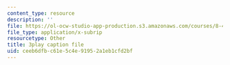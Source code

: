 ```yaml
---
content_type: resource
description: ''
file: https://ol-ocw-studio-app-production.s3.amazonaws.com/courses/8-422-atomic-and-optical-physics-ii-spring-2013/ceeb6dfbc61e5c4e91952a1eb1cfd2bf_vyDnTx4gTis.vtt
file_type: application/x-subrip
resourcetype: Other
title: 3play caption file
uid: ceeb6dfb-c61e-5c4e-9195-2a1eb1cfd2bf
---
```

